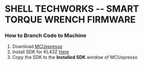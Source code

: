# SHELL TECHWORKS -- SMART TORQUE WRENCH FIRMWARE

### How to Branch Code to Machine

1. Download [MCUxpresso](http://www.nxp.com/products/software-and-tools/run-time-software/mcuxpresso-software-and-tools/mcuxpresso-integrated-development-environment-ide:MCUXpresso-IDE)
2. Install SDK for KL43Z [Here](https://mcuxpresso.nxp.com/en/welcome)
3. Copy the SDK to the **Installed SDK** window of MCUxpresso
